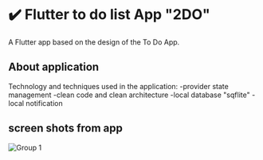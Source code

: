 # ✔️ Flutter to do list App "2DO"

A Flutter app based on the design of the To Do App.

## About application

Technology and techniques used in the application:
-provider state management
-clean code and clean architecture
-local database "sqflite"
-local notification

## screen shots from app
![Group 1](https://user-images.githubusercontent.com/61250075/187105374-9b6050fb-665c-45f4-943a-1c3a2aca8f92.png)


